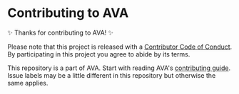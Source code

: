 # Contributing to AVA

✨ Thanks for contributing to AVA! ✨

Please note that this project is released with a [Contributor Code of Conduct](CODE_OF_CONDUCT.md). By participating in this project you agree to abide by its terms.

This repository is a part of AVA. Start with reading AVA's [contributing guide](https://github.com/avajs/ava/blob/master/.github/CONTRIBUTING.md). Issue labels may be a little different in this repository but otherwise the same applies.
